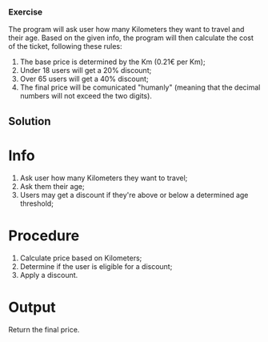 ### Exercise

The program will ask user how many Kilometers they want to travel and their age.
Based on the given info, the program will then calculate the cost of the ticket, following these rules:
1. The base price is determined by the Km (0.21€ per Km);
2. Under 18 users will get a 20% discount;
3. Over 65 users will get a 40% discount;
4. The final price will be comunicated "humanly" (meaning that the decimal numbers will not exceed the two digits).

## Solution

# Info

1. Ask user how many Kilometers they want to travel;
2. Ask them their age;
3. Users may get a discount if they're above or below a determined age threshold;

# Procedure

1. Calculate price based on Kilometers;
2. Determine if the user is eligible for a discount;
3. Apply a discount.

# Output

Return the final price.